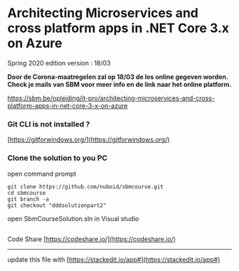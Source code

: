 # Architecting Microservices and cross platform apps in .NET Core 3.x on Azure

Spring 2020 edition
version : 18/03

**Door de Corona-maatregelen zal op 18/03 de les online gegeven worden.
Check je mails van SBM voor meer info en de link naar het online platform.**

https://sbm.be/opleiding/it-pro/architecting-microservices-and-cross-platform-apps-in-net-core-3-x-on-azure

### Git CLI is not installed ?

[https://gitforwindows.org/](https://gitforwindows.org/)

### Clone the solution to you PC

open command prompt

    git clone https://github.com/nuboid/sbmcourse.git   
    cd sbmcourse
    git branch -a
    git checkout "dddsolutionpart2"

open SbmCourseSolution.sln in Visual studio
##
 Code Share
[https://codeshare.io/](https://codeshare.io/)




---
update this file with [https://stackedit.io/app#](https://stackedit.io/app#)

<!--stackedit_data:
eyJoaXN0b3J5IjpbLTQ1NzQ2OTAwNiwxODU4OTE0MTYyXX0=
-->